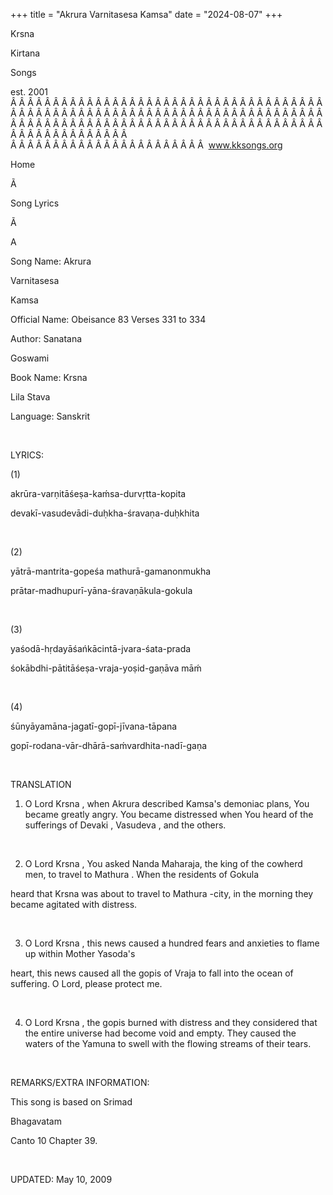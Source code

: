 +++ 
title = "Akrura Varnitasesa Kamsa"
date = "2024-08-07"
+++

Krsna
 
Kirtana
 
Songs

est. 2001
Â Â Â Â Â Â Â Â Â Â Â Â Â Â Â Â Â Â Â Â Â Â Â Â Â Â Â Â Â Â Â Â Â Â Â Â Â Â Â Â Â Â Â Â Â Â Â Â Â Â Â Â Â Â Â Â Â Â Â Â Â Â Â Â Â Â Â Â Â Â Â Â Â Â Â Â Â Â Â Â Â Â Â Â Â Â Â Â Â Â Â Â Â Â Â Â Â Â Â Â Â Â Â Â Â Â Â Â Â Â Â Â Â Â Â Â Â Â Â Â Â Â Â Â Â  
Â Â Â Â Â Â Â Â Â Â Â Â Â Â Â Â Â Â Â Â Â Â Â  
www.kksongs.org








Home


Ã 
 
Song Lyrics
 
Ã 
 
A


Song Name: 
Akrura
 
Varnitasesa
 
Kamsa


Official Name: Obeisance 83 Verses 331 to 334


Author: 
Sanatana
 
Goswami


Book Name: 
Krsna

Lila 
Stava


Language: 
Sanskrit


 


LYRICS:


(1)


akrūra-varṇitāśeṣa-kaḿsa-durvṛtta-kopita



devakī-vasudevādi-duḥkha-śravaṇa-duḥkhita



 


(2)


yātrā-mantrita-gopeśa mathurā-gamanonmukha 


prātar-madhupurī-yāna-śravaṇākula-gokula 


 


(3)


yaśodā-hṛdayāśańkācintā-jvara-śata-prada



śokābdhi-pātitāśeṣa-vraja-yoṣid-gaṇāva
māḿ 


 


(4)


śūnyāyamāna-jagatī-gopī-jīvana-tāpana



gopī-rodana-vār-dhārā-saḿvardhita-nadī-gaṇa


 


TRANSLATION


1) O Lord 
Krsna
, when 
Akrura
 described 
Kamsa's
 demoniac
plans, 
You
 became greatly angry. You became distressed
when 
You
 heard of the sufferings of 
Devaki
, 
Vasudeva
, and the others.


 


2) O Lord 
Krsna
, You asked 
Nanda
 Maharaja, the king of the cowherd men, to travel to 
Mathura
. When the residents of 
Gokula

heard that 
Krsna
 was about to travel to 
Mathura
-city, in the morning they became agitated with
distress.


 


3) O Lord 
Krsna
, this news caused a
hundred fears and anxieties to flame up within Mother 
Yasoda's

heart, this news caused all the 
gopis
 of 
Vraja
 to fall into the ocean of suffering. O Lord, please
protect me.


 


4) O Lord 
Krsna
, the 
gopis
 burned with distress and they considered that the
entire universe had become void and empty. They caused the waters of the 
Yamuna
 to swell with the flowing streams of their tears.


 


REMARKS/EXTRA INFORMATION:


This
song is based on 
Srimad
 
Bhagavatam

Canto 10 Chapter 39.


 


UPDATED:
 May 10, 2009